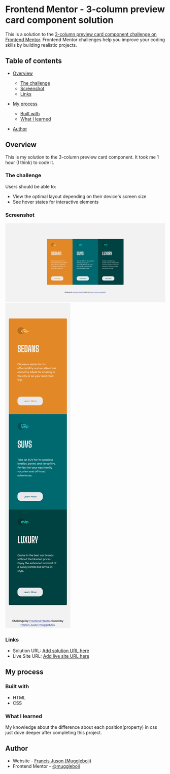 # Frontend Mentor - 3-column preview card component solution

This is a solution to the [3-column preview card component challenge on Frontend Mentor](https://www.frontendmentor.io/challenges/3column-preview-card-component-pH92eAR2-). Frontend Mentor challenges help you improve your coding skills by building realistic projects. 

## Table of contents

- [Overview](#overview)
  - [The challenge](#the-challenge)
  - [Screenshot](#screenshot)
  - [Links](#links)
- [My process](#my-process)
  - [Built with](#built-with)
  - [What I learned](#what-i-learned)

- [Author](#author)


## Overview
This is my solution to the 3-column preview card component. It took me 1 hour (I think) to code it.

### The challenge

Users should be able to:

- View the optimal layout depending on their device's screen size
- See hover states for interactive elements

### Screenshot

![](./screenshot.png)
![](./screenshot-mobile.png)

### Links

- Solution URL: [Add solution URL here](https://your-solution-url.com)
- Live Site URL: [Add live site URL here](https://your-live-site-url.com)

## My process

### Built with

- HTML
- CSS

### What I learned
My knowledge about the difference about each position(property) in css just dove deeper after completing this project.

## Author

- Website - [Francis Juson (Muggleboii)](https://github.com/muggleboii)
- Frontend Mentor - [@muggleboii](https://www.frontendmentor.io/profile/muggleboii)

